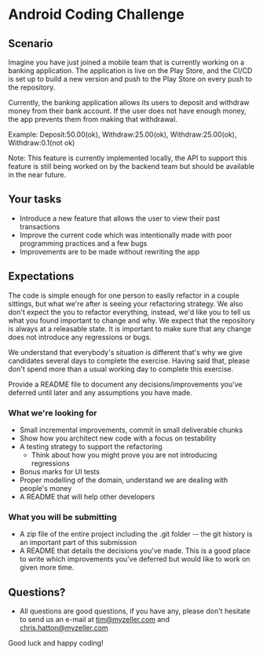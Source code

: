 # Android Coding Challenge

## Scenario
Imagine you have just joined a mobile team that is currently working on a banking application.
The application is live on the Play Store, and the CI/CD is set up to build a new version and push to the Play Store on every push to the repository.

Currently, the banking application allows its users to deposit and withdraw money from their bank account. 
If the user does not have enough money, the app prevents them from making that withdrawal.

Example: Deposit:50.00(ok), Withdraw:25.00(ok), Withdraw:25.00(ok), Withdraw:0.1(not ok)

Note: This feature is currently implemented locally, the API to support this feature is still being worked on by the backend team but should be available in the near future.   

## Your tasks
- Introduce a new feature that allows the user to view their past transactions
- Improve the current code which was intentionally made with poor programming practices and a few bugs
- Improvements are to be made without rewriting the app

## Expectations
The code is simple enough for one person to easily refactor in a couple sittings, but what we're after is seeing your refactoring strategy.
We also don't expect the you to refactor everything, instead, we'd like you to tell us what you found important to change and why.
We expect that the repository is always at a releasable state. It is important to make sure that any change does not introduce any regressions or bugs.

We understand that everybody's situation is different that's why we give candidates several days to complete the exercise. 
Having said that, please don't spend more than a usual working day to complete this exercise.

Provide a README file to document any decisions/improvements you've deferred until later and any assumptions you have made.

### What we're looking for
- Small incremental improvements, commit in small deliverable chunks
- Show how you architect new code with a focus on testability
- A testing strategy to support the refactoring
    - Think about how you might prove you are not introducing regressions
- Bonus marks for UI tests
- Proper modelling of the domain, understand we are dealing with people's money
- A README that will help other developers

### What you will be submitting
- A zip file of the entire project including the .git folder -- the git history is an important part of this submission
- A README that details the decisions you've made. This is a good place to write which improvements you've deferred but would like to work on given more time.

## Questions?
- All questions are good questions, if you have any, please don't hesitate to send us an e-mail at tim@myzeller.com and chris.hatton@myzeller.com

Good luck and happy coding!
